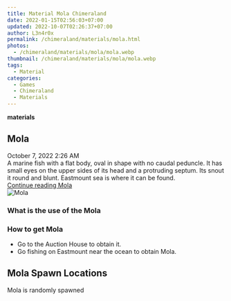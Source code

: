 ```yaml
---
title: Material Mola Chimeraland
date: 2022-01-15T02:56:03+07:00
updated: 2022-10-07T02:26:37+07:00
author: L3n4r0x
permalink: /chimeraland/materials/mola.html
photos:
  - /chimeraland/materials/mola/mola.webp
thumbnail: /chimeraland/materials/mola/mola.webp
tags:
  - Material
categories:
  - Games
  - Chimeraland
  - Materials
---
```


<section id="bootstrap-wrapper">
  <link
    rel="stylesheet"
    href="https://rawcdn.githack.com/dimaslanjaka/Web-Manajemen/bb6505ea081a75a7c845f65fb9d939276931c82f/css/bootstrap-4.5-wrapper.css"
  />
  <div
    class="row g-0 border rounded overflow-hidden flex-md-row mb-4 shadow-sm position-relative bg-light text-dark"
  >
    <div class="col p-4 d-flex flex-column position-static">
      <strong class="d-inline-block mb-2 text-success">materials</strong>
      <h2 class="mb-0">Mola</h2>
      <div class="mb-1 text-muted">October 7, 2022 2:26 AM</div>
      <div class="mb-2 border p-1">
        A marine fish with a flat body, oval in shape with no caudal peduncle.
        It has small eyes on the upper sides of its head and a protruding
        septum. Its snout it round and blunt. Eastmount sea is where it can be
        found.
      </div>
      <a href="/chimeraland/materials/mola.html" class="stretched-link d-none"
        >Continue reading Mola</a
      >
    </div>
    <div class="col-auto d-none d-lg-block">
      <img src="/chimeraland/materials/mola/mola.webp" alt="Mola" />
    </div>
  </div>
  <div class="row bg-light text-dark">
    <div class="col-lg-6 col-12 mb-2">
      <div class="card">
        <div class="card-body">
          <h3 class="card-title">What is the use of the Mola</h3>
          <div class="card-text"><ul></ul></div>
        </div>
      </div>
    </div>
    <div class="col-lg-6 col-12 mb-2">
      <div class="card">
        <div class="card-body">
          <h3 class="card-title">How to get Mola</h3>
          <div class="card-text">
            <ul>
              <li>Go to the Auction House to obtain it.</li>
              <li>Go fishing on Eastmount near the ocean to obtain Mola.</li>
            </ul>
          </div>
        </div>
      </div>
    </div>
    <div class="col-12 mb-2">
      <h2>Mola Spawn Locations</h2>
      <p>Mola is randomly spawned</p>
    </div>
  </div>
</section>